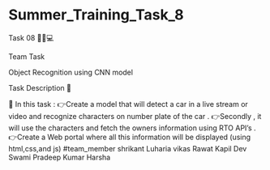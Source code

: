 # Summer_Training_Task_8
Task 08 👨🏻💻

Team Task


Object Recognition using CNN model

Task Description 📄

📌 In this task :
👉Create a model that will detect a car in a live stream or video and recognize characters on number plate of the car .
👉Secondly , it will use the characters and fetch the owners information using RTO API’s .
👉Create a Web portal where all this information will be displayed (using html,css,and js)
#team_member
shrikant Luharia
vikas Rawat
Kapil Dev Swami
Pradeep Kumar
Harsha
